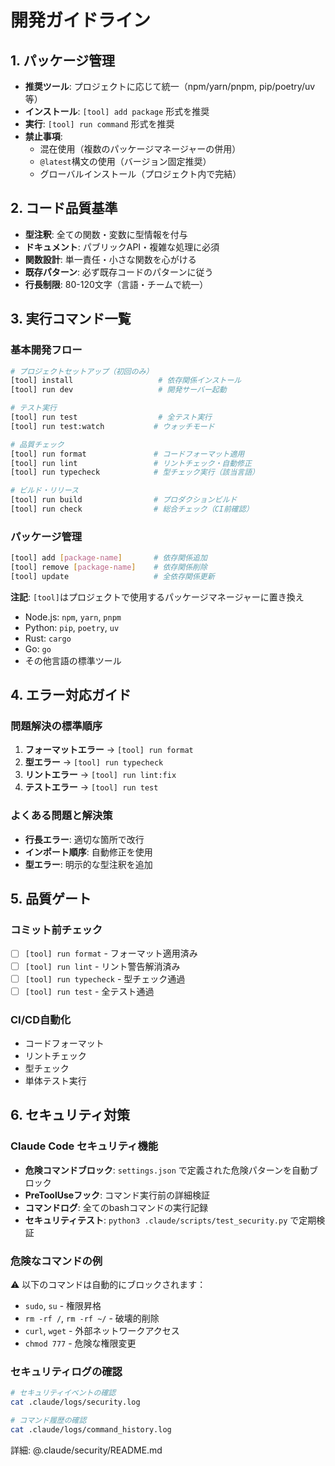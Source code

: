 # 開発ガイドライン

## 1. パッケージ管理
- **推奨ツール**: プロジェクトに応じて統一（npm/yarn/pnpm, pip/poetry/uv等）
- **インストール**: `[tool] add package` 形式を推奨
- **実行**: `[tool] run command` 形式を推奨
- **禁止事項**: 
  - 混在使用（複数のパッケージマネージャーの併用）
  - `@latest`構文の使用（バージョン固定推奨）
  - グローバルインストール（プロジェクト内で完結）

## 2. コード品質基準
- **型注釈**: 全ての関数・変数に型情報を付与
- **ドキュメント**: パブリックAPI・複雑な処理に必須
- **関数設計**: 単一責任・小さな関数を心がける
- **既存パターン**: 必ず既存コードのパターンに従う
- **行長制限**: 80-120文字（言語・チームで統一）

## 3. 実行コマンド一覧

### 基本開発フロー
```bash
# プロジェクトセットアップ（初回のみ）
[tool] install                   # 依存関係インストール
[tool] run dev                   # 開発サーバー起動

# テスト実行
[tool] run test                  # 全テスト実行
[tool] run test:watch           # ウォッチモード

# 品質チェック
[tool] run format               # コードフォーマット適用
[tool] run lint                 # リントチェック・自動修正
[tool] run typecheck            # 型チェック実行（該当言語）

# ビルド・リリース
[tool] run build                # プロダクションビルド
[tool] run check                # 総合チェック（CI前確認）
```

### パッケージ管理
```bash
[tool] add [package-name]       # 依存関係追加
[tool] remove [package-name]    # 依存関係削除
[tool] update                   # 全依存関係更新
```

**注記**: `[tool]`はプロジェクトで使用するパッケージマネージャーに置き換え
- Node.js: `npm`, `yarn`, `pnpm`
- Python: `pip`, `poetry`, `uv`
- Rust: `cargo`
- Go: `go`
- その他言語の標準ツール

## 4. エラー対応ガイド

### 問題解決の標準順序
1. **フォーマットエラー** → `[tool] run format`
2. **型エラー** → `[tool] run typecheck`
3. **リントエラー** → `[tool] run lint:fix`
4. **テストエラー** → `[tool] run test`

### よくある問題と解決策
- **行長エラー**: 適切な箇所で改行
- **インポート順序**: 自動修正を使用
- **型エラー**: 明示的な型注釈を追加

## 5. 品質ゲート

### コミット前チェック
- [ ] `[tool] run format` - フォーマット適用済み
- [ ] `[tool] run lint` - リント警告解消済み
- [ ] `[tool] run typecheck` - 型チェック通過
- [ ] `[tool] run test` - 全テスト通過

### CI/CD自動化
- コードフォーマット
- リントチェック
- 型チェック
- 単体テスト実行

## 6. セキュリティ対策

### Claude Code セキュリティ機能
- **危険コマンドブロック**: `settings.json` で定義された危険パターンを自動ブロック
- **PreToolUseフック**: コマンド実行前の詳細検証
- **コマンドログ**: 全てのbashコマンドの実行記録
- **セキュリティテスト**: `python3 .claude/scripts/test_security.py` で定期検証

### 危険なコマンドの例
⚠️ 以下のコマンドは自動的にブロックされます：
- `sudo`, `su` - 権限昇格
- `rm -rf /`, `rm -rf ~/` - 破壊的削除
- `curl`, `wget` - 外部ネットワークアクセス
- `chmod 777` - 危険な権限変更

### セキュリティログの確認
```bash
# セキュリティイベントの確認
cat .claude/logs/security.log

# コマンド履歴の確認
cat .claude/logs/command_history.log
```

詳細: @.claude/security/README.md